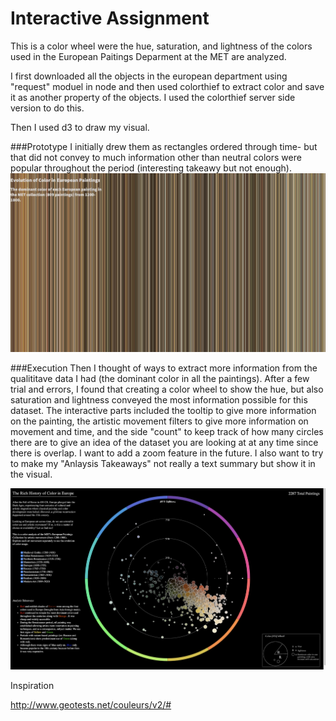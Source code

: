 # Interactive Assignment

This is a color wheel were the hue, saturation, and lightness of the colors used in the European Paitings Deparment at the MET are analyzed.

I first downloaded all the objects in the european department using "request" moduel in node and then used colorthief to extract color and save it as another property of the objects. I used the colorthief server side version to do this.

Then I used d3 to draw my visual.

###Prototype
I initially drew them as rectangles ordered through time- but that did not convey to much information other than neutral colors were popular throughout the period (interesting takeawy but not enough).
![rectangle](https://github.com/nourzein/Major-Studio1/blob/master/Qualitative/final_qualy.png)

###Execution
Then I thought of ways to extract more information from the qualititave data I had (the dominant color in all the paintings).
After a few trial and errors, I found that creating a color wheel to show the hue, but also saturation and lightness conveyed the most information possible for this dataset.
The interactive parts included the tooltip to give more information on the painting, the artistic movement filters to give more information on movement and time, and the side "count" to keep track of how many circles there are to give an idea of the dataset you are looking at at any time since there is overlap.
I want to add a zoom feature in the future. I also want to try to make my "Anlaysis Takeaways" not really a text summary but show it in the visual.

![final](https://github.com/nourzein/Major-Studio1/blob/master/interactive/final_interactive.png)

Inspiration

http://www.geotests.net/couleurs/v2/#
